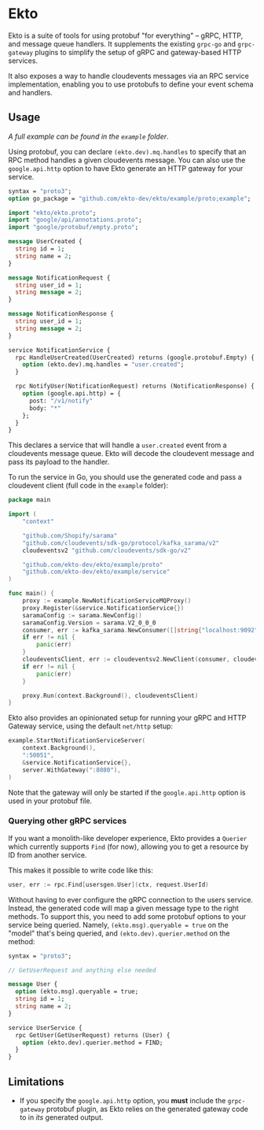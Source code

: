 # Ekto

Ekto is a suite of tools for using protobuf "for everything" – gRPC, HTTP,
and message queue handlers. It supplements the existing `grpc-go` and `grpc-gateway`
plugins to simplify the setup of gRPC and gateway-based HTTP services.

It also exposes a way to handle cloudevents messages via an RPC service implementation,
enabling you to use protobufs to define your event schema and handlers.

## Usage

_A full example can be found in the `example` folder_.

Using protobuf, you can declare `(ekto.dev).mq.handles` to specify that an RPC method
handles a given cloudevents message. You can also use the `google.api.http` option
to have Ekto generate an HTTP gateway for your service.

```protobuf
syntax = "proto3";
option go_package = "github.com/ekto-dev/ekto/example/proto;example";

import "ekto/ekto.proto";
import "google/api/annotations.proto";
import "google/protobuf/empty.proto";

message UserCreated {
  string id = 1;
  string name = 2;
}

message NotificationRequest {
  string user_id = 1;
  string message = 2;
}

message NotificationResponse {
  string user_id = 1;
  string message = 2;
}

service NotificationService {
  rpc HandleUserCreated(UserCreated) returns (google.protobuf.Empty) {
    option (ekto.dev).mq.handles = "user.created";
  }

  rpc NotifyUser(NotificationRequest) returns (NotificationResponse) {
    option (google.api.http) = {
      post: "/v1/notify"
      body: "*"
    };
  }
}

```

This declares a service that will handle a `user.created` event from a cloudevents
message queue. Ekto will decode the cloudevent message and pass its payload to the
handler.

To run the service in Go, you should use the generated code and pass a cloudevent client (full code in the `example` folder):

```go
package main

import (
	"context"

	"github.com/Shopify/sarama"
	"github.com/cloudevents/sdk-go/protocol/kafka_sarama/v2"
	cloudeventsv2 "github.com/cloudevents/sdk-go/v2"

	"github.com/ekto-dev/ekto/example/proto"
	"github.com/ekto-dev/ekto/example/service"
)

func main() {
	proxy := example.NewNotificationServiceMQProxy()
	proxy.Register(&service.NotificationService{})
	saramaConfig := sarama.NewConfig()
	saramaConfig.Version = sarama.V2_0_0_0
	consumer, err := kafka_sarama.NewConsumer([]string{"localhost:9092"}, saramaConfig, "example", "events")
	if err != nil {
		panic(err)
	}
	cloudeventsClient, err := cloudeventsv2.NewClient(consumer, cloudeventsv2.WithTimeNow(), cloudeventsv2.WithUUIDs())
	if err != nil {
		panic(err)
	}

	proxy.Run(context.Background(), cloudeventsClient)
}
```

Ekto also provides an opinionated setup for running your gRPC and HTTP Gateway
service, using the default `net/http` setup:

```go
example.StartNotificationServiceServer(
	context.Background(),
	":50051",
	&service.NotificationService{},
	server.WithGateway(":8080"),
)
```

Note that the gateway will only be started if the `google.api.http` option is
used in your protobuf file.

### Querying other gRPC services

If you want a monolith-like developer experience, Ekto provides a `Querier` which currently
supports `Find` (for now), allowing you to get a resource by ID from another service.

This makes it possible to write code like this:
```go
user, err := rpc.Find[usersgen.User](ctx, request.UserId)
```

Without having to ever configure the gRPC connection to the users service. Instead, the generated
code will map a given message type to the right methods. To support this, you need to add some
protobuf options to your service being queried. Namely, `(ekto.msg).queryable = true` on the "model"
that's being queried, and `(ekto.dev).querier.method` on the method:
```protobuf
syntax = "proto3";

// GetUserRequest and anything else needed

message User {
  option (ekto.msg).queryable = true;
  string id = 1;
  string name = 2;
}

service UserService {
  rpc GetUser(GetUserRequest) returns (User) {
    option (ekto.dev).querier.method = FIND;
  }
}
```

## Limitations

- If you specify the `google.api.http` option, you **must** include the `grpc-gateway`
  protobuf plugin, as Ekto relies on the generated gateway code to in _its_ generated output.
